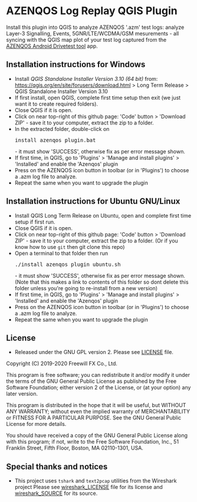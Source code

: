AZENQOS Log Replay QGIS Plugin
==============================

Install this plugin into QGIS to analyze AZENQOS '.azm' test logs: analyze Layer-3 Signalling, Events, 5GNR/LTE/WCDMA/GSM mesurements - all syncing with the QGIS map plot of your test log captured from the [AZENQOS Android Drivetest tool](https://www2.azenqos.com/) app.


Installation instructions for Windows
-------------------------------------

- Install *QGIS Standalone Installer Version 3.10 (64 bit)* from: <https://qgis.org/en/site/forusers/download.html> > Long Term Release > QGIS Standalone Installer Version 3.10
- If first install, open QGIS, complete first time setup then exit (we just want it to create required folders).
- Close QGIS if it is open.
- Click on near top-right of this github page: 'Code' button > 'Download ZIP' - save it to your computer, extract the zip to a folder.
- In the extracted folder, double-click on <pre>install_azenqos_plugin.bat</pre> - it must show 'SUCCESS', otherwise fix as per error message shown.
- If first time, in QGIS, go to 'Plugins' > 'Manage and install plugins' > 'Installed' and enable the 'Azenqos' plugin
- Press on the AZENQOS icon button in toolbar (or in 'Plugins') to choose a .azm log file to analyze.
- Repeat the same when you want to upgrade the plugin


Installation instructions for Ubuntu GNU/Linux
-------------------------------------
- Install QGIS Long Term Release on Ubuntu, open and complete first time setup if first run.
- Close QGIS if it is open.
- Click on near top-right of this github page: 'Code' button > 'Download ZIP' - save it to your computer, extract the zip to a folder. (Or if you know how to use `git` then git clone this repo)
- Open a terminal to that folder then run <pre>./install_azenqos_plugin_ubuntu.sh</pre> - it must show 'SUCCESS', otherwise fix as per error message shown. (Note that this makes a link to contents of this folder so dont delete this folder unless you're going to re-install from a new version)
- If first time, in QGIS, go to 'Plugins' > 'Manage and install plugins' > 'Installed' and enable the 'Azenqos' plugin
- Press on the AZENQOS icon button in toolbar (or in 'Plugins') to choose a .azm log file to analyze.
- Repeat the same when you want to upgrade the plugin


License
-------

- Released under the GNU GPL version 2. Please see [LICENSE](LICENSE) file.

Copyright (C) 2019-2020 Freewill FX Co., Ltd.

This program is free software; you can redistribute it and/or
modify it under the terms of the GNU General Public License
as published by the Free Software Foundation; either version 2
of the License, or (at your option) any later version.

This program is distributed in the hope that it will be useful,
but WITHOUT ANY WARRANTY; without even the implied warranty of
MERCHANTABILITY or FITNESS FOR A PARTICULAR PURPOSE.  See the
GNU General Public License for more details.

You should have received a copy of the GNU General Public License
along with this program; if not, write to the Free Software
Foundation, Inc., 51 Franklin Street, Fifth Floor, Boston, MA  02110-1301, USA.


Special thanks and notices
--------------------------

- This project uses `tshark` and `text2pcap` utilities from the Wireshark project Please see [wireshark_LICENSE](wireshark_LICENSE) file for its license and [wireshark_SOURCE](wireshark_SOURCE) for its source.